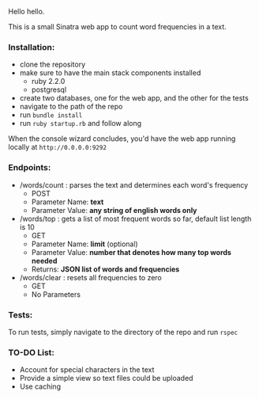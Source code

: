 Hello hello. 

This is a small Sinatra web app to count word frequencies in a text. 

### Installation:
* clone the repository
* make sure to have the main stack components installed
  * ruby 2.2.0
  * postgresql
* create two databases, one for the web app, and the other for the tests
* navigate to the path of the repo
* run `bundle install`
* run `ruby startup.rb` and follow along

When the console wizard concludes, you'd have the web app running locally at 
`http://0.0.0.0:9292` 

### Endpoints:
* /words/count : parses the text and determines each word's frequency
  - POST
  - Parameter Name: **text** 
  - Parameter Value: **any string of english words only**
* /words/top : gets a list of most frequent words so far, default list length is 10
	- GET
	- Parameter Name: **limit** (optional)
	- Parameter Value: **number that denotes how many top words needed**
	- Returns: **JSON list of words and frequencies**
* /words/clear : resets all frequencies to zero
	- GET
	- No Parameters
	
### Tests:

To run tests, simply navigate to the directory of the repo and run `rspec` 


### TO-DO List:

* Account for special characters in the text
* Provide a simple view so text files could be uploaded
* Use caching
